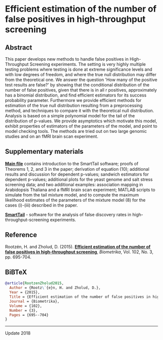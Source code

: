 # Efficient estimation of the number of false positives in high-throughput screening 

## Abstract
This paper develops new methods to handle false positives in High-Throughput Screening experiments. The setting is very highly multiple testing problems where testing is done at extreme significance levels and with low degrees of freedom, and where the true null distribution may differ from the theoretical one. We answer the question 'How many of the positive test results are false?' by showing that the conditional distribution of the number of false positives, given that there is in all r positives, approximately has a binomial distribution, and find efficient estimators for its success probability parameter. Furthermore we provide efficient methods for estimation of the true null distribution resulting from a preprocessing method, and techniques to compare it with the theoretical null distribution. Analysis is based on a simple polynomial model for the tail of the distribution of p-values. We provide asymptotics which motivate this model, exhibit properties of estimators of the parameters of the model, and point to model checking tools. The methods are tried out on two large genomic studies and on an fMRI brain scan experiment.

## Supplementary materials
[**Main ﬁle**](https://github.com/OGCJN/Efficient-estimation-of-the-number-of-false-positives-in-high-throughput-screening/blob/master/Supplementary%20Materials/Efficient-estimation-of-the-number-of-false-positives-in-high-throughput-screening-[Supplementary-Materials].pdf) contains introduction to the SmartTail software; proofs of Theorems 1, 2, and 3 in the paper; derivation of equation (10); additional results and discussion for dependent p-values; sandwich estimators for dependent p-values; additional plots for the yeast genome and salt stress screening data; and two additional examples: association mapping in Arabidopsis Thaliana and a fMRI brain scan experiment; MATLAB scripts to simulate from the tail mixture model, and to compute the maximum likelihood estimates of the parameters of the mixture model (8) for the cases (i)-(iii) described in the paper.

[**SmartTail**](http://smarttail.se) - software for the analysis of false discovery rates in high-throughput-screening experiments. 

## Reference
Rootzén, H. and Zholud, D. (2015). [**Efficient estimation of the number of false positives in high-throughput screening**](http://www.zholud.com/articles/Efficient-estimation-of-the-number-of-false-positives-in-high-throughput-screening.pdf), *Biometrika*, Vol. 102, No. 3, pp. 695-704.

## BiBTeX

``` BiBTeX
@article{RootzenZholud2015,
  Author = {Rootz\`{e}n, H. and Zholud, D.},
  Year = {2015},
  Title = {Efficient estimation of the number of false positives in high-throughput screening},
  Journal = {Biometrika},
  Volume = {102},
  Number = {3},
  Pages = {695--704}
}
```

---
Update 2018
